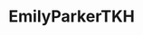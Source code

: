 # EmilyParkerTKH
<!-- Overview
    This is a portfolio website for Emily Parker, a Front-End and UX/UI Developer. It features a color gradient design, a navigation bar, project showcases, testimonials, and more.

Features
    Clean and modern design
    Smooth navigation bar
    Gradient styling for a vibrant look
    Project highlights and testimonials

Programs Used
    HTML5
    CSS3-->

